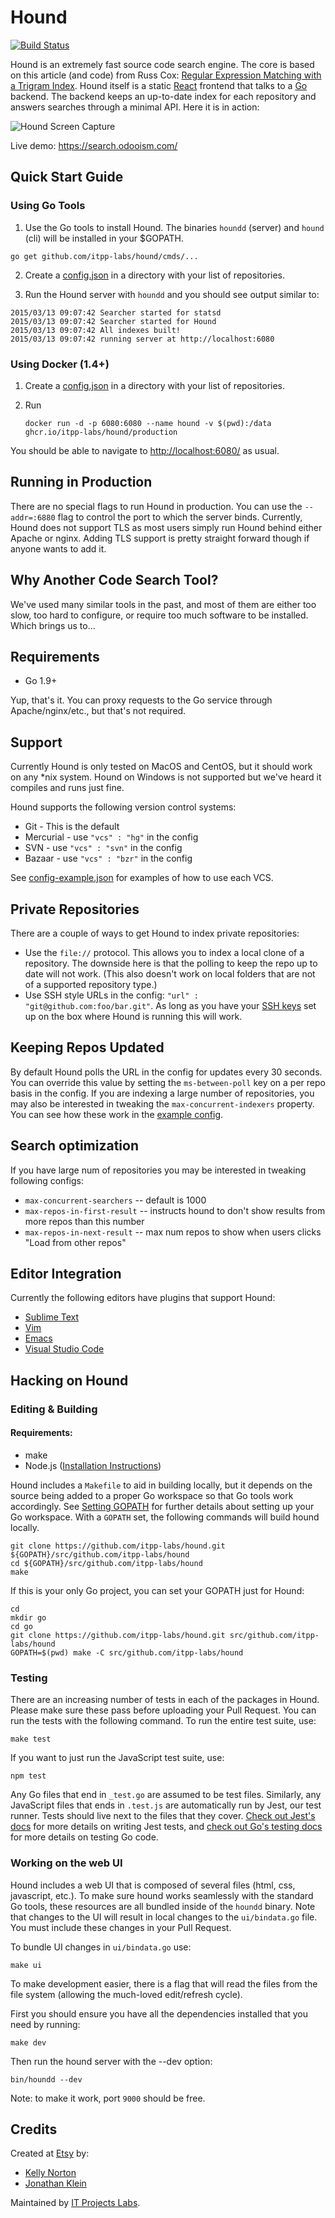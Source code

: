 # Hound

[![Build Status](https://travis-ci.org/itpp-labs/hound.svg?branch=master)](https://travis-ci.org/itpp-labs/hound) 

Hound is an extremely fast source code search engine. The core is based on this article (and code) from Russ Cox:
[Regular Expression Matching with a Trigram Index](http://swtch.com/~rsc/regexp/regexp4.html). Hound itself is a static
[React](http://facebook.github.io/react/) frontend that talks to a [Go](http://golang.org/) backend. The backend keeps an up-to-date index for each repository and answers searches through a minimal API. Here it is in action:

![Hound Screen Capture](screen_capture.gif)

Live demo: https://search.odooism.com/

## Quick Start Guide

### Using Go Tools

1. Use the Go tools to install Hound. The binaries `houndd` (server) and `hound` (cli) will be installed in your $GOPATH.

```
go get github.com/itpp-labs/hound/cmds/...
```

2. Create a [config.json](config-example.json) in a directory with your list of repositories.

3. Run the Hound server with `houndd` and you should see output similar to:
```
2015/03/13 09:07:42 Searcher started for statsd
2015/03/13 09:07:42 Searcher started for Hound
2015/03/13 09:07:42 All indexes built!
2015/03/13 09:07:42 running server at http://localhost:6080
```

### Using Docker (1.4+)

1. Create a [config.json](config-example.json) in a directory with your list of repositories.

2. Run 

       docker run -d -p 6080:6080 --name hound -v $(pwd):/data ghcr.io/itpp-labs/hound/production


You should be able to navigate to [http://localhost:6080/](http://localhost:6080/) as usual.


## Running in Production

There are no special flags to run Hound in production. You can use the `--addr=:6880` flag to control the port to which the server binds. Currently, Hound does not support TLS as most users simply run Hound behind either Apache or nginx. Adding TLS support is pretty straight forward though if anyone wants to add it.

## Why Another Code Search Tool?

We've used many similar tools in the past, and most of them are either too slow, too hard to configure, or require too much software to be installed.
Which brings us to...

## Requirements
* Go 1.9+

Yup, that's it. You can proxy requests to the Go service through Apache/nginx/etc., but that's not required.


## Support

Currently Hound is only tested on MacOS and CentOS, but it should work on any *nix system. Hound on Windows is not supported but we've heard it compiles and runs just fine.

Hound supports the following version control systems: 

* Git - This is the default
* Mercurial - use `"vcs" : "hg"` in the config
* SVN - use `"vcs" : "svn"` in the config
* Bazaar - use `"vcs" : "bzr"` in the config

See [config-example.json](config-example.json) for examples of how to use each VCS.

## Private Repositories

There are a couple of ways to get Hound to index private repositories:

* Use the `file://` protocol. This allows you to index a local clone of a repository. The downside here is that the polling to keep the repo up to date will
not work. (This also doesn't work on local folders that are not of a supported repository type.)
* Use SSH style URLs in the config: `"url" : "git@github.com:foo/bar.git"`. As long as you have your 
[SSH keys](https://help.github.com/articles/generating-ssh-keys/) set up on the box where Hound is running this will work.

## Keeping Repos Updated

By default Hound polls the URL in the config for updates every 30 seconds. You can override this value by setting the `ms-between-poll` key on a per repo basis in the config. If you are indexing a large number of repositories, you may also be interested in tweaking the `max-concurrent-indexers` property. You can see how these work in the [example config](config-example.json).

## Search optimization

If you have large num of repositories you may be interested in tweaking following configs:

* `max-concurrent-searchers` -- default is 1000
* `max-repos-in-first-result` -- instructs hound to don't show results from more repos than this number
* `max-repos-in-next-result` -- max num repos to show when users clicks "Load from other repos"

## Editor Integration

Currently the following editors have plugins that support Hound:

* [Sublime Text](https://github.com/bgreenlee/SublimeHound)
* [Vim](https://github.com/urthbound/hound.vim)
* [Emacs](https://github.com/ryoung786/hound.el)
* [Visual Studio Code](https://github.com/sjzext/vscode-hound)

## Hacking on Hound

### Editing & Building

#### Requirements:
 * make
 * Node.js ([Installation Instructions](https://github.com/joyent/node/wiki/Installing-Node.js-via-package-manager))

Hound includes a `Makefile` to aid in building locally, but it depends on the source being added to a proper Go workspace so that
Go tools work accordingly. See [Setting GOPATH](https://github.com/golang/go/wiki/SettingGOPATH) for further details about setting
up your Go workspace. With a `GOPATH` set, the following commands will build hound locally.

```
git clone https://github.com/itpp-labs/hound.git ${GOPATH}/src/github.com/itpp-labs/hound
cd ${GOPATH}/src/github.com/itpp-labs/hound
make
```

If this is your only Go project, you can set your GOPATH just for Hound:
```
cd
mkdir go
cd go
git clone https://github.com/itpp-labs/hound.git src/github.com/itpp-labs/hound
GOPATH=$(pwd) make -C src/github.com/itpp-labs/hound
```

### Testing

There are an increasing number of tests in each of the packages in Hound. Please make sure these pass before uploading your Pull Request. You can run the tests with the following command.
To run the entire test suite, use:

```
make test
```

If you want to just run the JavaScript test suite, use:
```
npm test
```

Any Go files that end in `_test.go` are assumed to be test files.  Similarly, any JavaScript files that ends in `.test.js` are automatically run by Jest, our test runner. Tests should live next to the files that they cover. [Check out Jest's docs](https://jestjs.io/docs/en/getting-started) for more details on writing Jest tests, and [check out Go's testing docs](https://golang.org/pkg/testing/) for more details on testing Go code.

### Working on the web UI

Hound includes a web UI that is composed of several files (html, css, javascript, etc.). To make sure hound works seamlessly with the standard Go tools, these resources are all bundled inside of the `houndd` binary. Note that changes to the UI will result in local changes to the `ui/bindata.go` file. You must include these changes in your Pull Request.

To bundle UI changes in `ui/bindata.go` use:

```
make ui
```

To make development easier, there is a flag that will read the files from the file system (allowing the much-loved edit/refresh cycle).

First you should ensure you have all the dependencies installed that you need by running:

```
make dev
```

Then run the hound server with the --dev option:

```
bin/houndd --dev
```

Note: to make it work, port `9000` should be free.

## Credits

Created at [Etsy](https://www.etsy.com) by:

* [Kelly Norton](https://github.com/kellegous)
* [Jonathan Klein](https://github.com/jklein)

Maintained by [IT Projects Labs](https://itpp.dev/).
